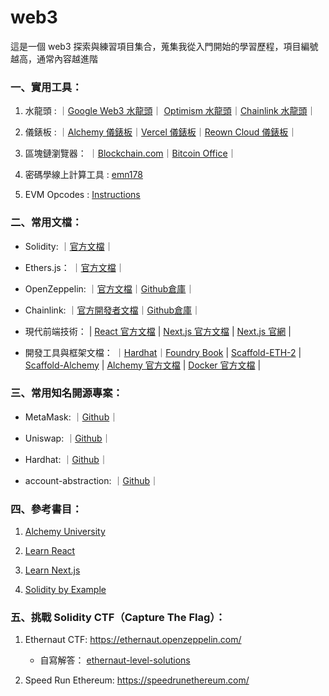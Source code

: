 # web3
這是一個 web3 探索與練習項目集合，蒐集我從入門開始的學習歷程，項目編號越高，通常內容越進階

### 一、實用工具：

1. 水龍頭 : ｜[Google Web3 水龍頭](https://cloud.google.com/application/web3/faucet)｜ [Optimism 水龍頭](https://console.optimism.io/faucet)｜[Chainlink 水龍頭](https://faucets.chain.link/)｜

2. 儀錶板 : ｜[Alchemy 儀錶板](https://dashboard.alchemy.com/?a=)｜[Vercel 儀錶板](https://vercel.com/)｜[Reown Cloud 儀錶板](https://cloud.reown.com/)｜

3. 區塊鏈瀏覽器： ｜[Blockchain.com](https://www.blockchain.com/explorer)｜[Bitcoin Office](https://bitcoin.gob.sv/)｜

4. 密碼學線上計算工具 : [emn178](https://emn178.github.io/online-tools/)

5. EVM Opcodes : [Instructions](https://www.evm.codes/)

### 二、常用文檔：

+ Solidity: ｜[官方文檔](https://soliditylang.org/)｜

+ Ethers.js： ｜[官方文檔](https://docs.ethers.org/v6/)｜

+ OpenZeppelin: ｜[官方文檔](https://docs.openzeppelin.com/)｜[Github倉庫](https://github.com/OpenZeppelin/openzeppelin-contracts)｜

+ Chainlink: ｜[官方開發者文檔](https://docs.chain.link/)｜[Github倉庫](https://github.com/smartcontractkit/chainlink)｜

+ 現代前端技術： | [React 官方文檔](https://react.dev/) | [Next.js 官方文檔](https://nextjs.org/docs) | [Next.js 官網](https://nextjs.org/) |

+ 開發工具與框架文檔： ｜[Hardhat](https://hardhat.org/hardhat-runner/docs/getting-started)｜[Foundry Book](https://book.getfoundry.sh/) | [Scaffold-ETH-2](https://scaffoldeth.io/) | [Scaffold-Alchemy](https://docs.alchemy.com/docs/scaffold-alchemy) | [Alchemy 官方文檔](https://www.alchemy.com/docs) | [Docker 官方文檔](https://docs.docker.com/) |


### 三、常用知名開源專案：

+ MetaMask: ｜[Github](https://github.com/MetaMask)｜

+ Uniswap: ｜[Github](https://github.com/Uniswap)｜

+ Hardhat: ｜[Github](https://github.com/NomicFoundation/hardhat)｜

+ account-abstraction: ｜[Github](https://github.com/eth-infinitism/account-abstraction)｜

### 四、參考書目：

1. [Alchemy University](https://www.alchemy.com/university)

2. [Learn React](https://react.dev/learn/describing-the-ui)

3. [Learn Next.js](https://nextjs.org/learn)

4. [Solidity by Example](https://solidity-by-example.org/)

### 五、挑戰 Solidity CTF（Capture The Flag）：

1. Ethernaut CTF: 
https://ethernaut.openzeppelin.com/

    - 自寫解答： [ethernaut-level-solutions](https://github.com/yoyoj1023/ethernaut-level-solutions)

2. Speed Run Ethereum:
https://speedrunethereum.com/